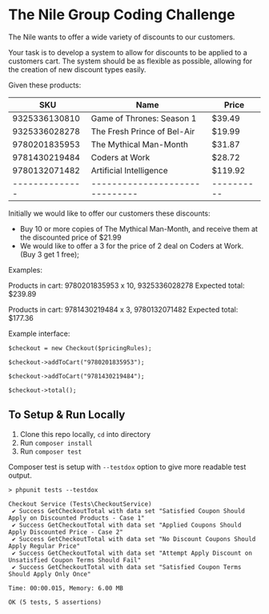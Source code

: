 # The Nile Group Coding Challenge
The Nile wants to offer a wide variety of discounts to our customers.

Your task is to develop a system to allow for discounts to be applied
to a customers cart. The system should be as flexible as possible, allowing
for the creation of new discount types easily.

Given these products:

SKU           | Name                         | Price
--------------|------------------------------|----------
9325336130810 | Game of Thrones: Season 1    | $39.49
9325336028278 | The Fresh Prince of Bel-Air  | $19.99
9780201835953 | The Mythical Man-Month       | $31.87
9781430219484 | Coders at Work               | $28.72
9780132071482 | Artificial Intelligence      | $119.92
--------------|------------------------------|----------

Initially we would like to offer our customers these discounts:

* Buy 10 or more copies of The Mythical Man-Month, and receive them at the discounted price of $21.99
* We would like to offer a 3 for the price of 2 deal on Coders at Work. (Buy 3 get 1 free);


Examples:

Products in cart: 9780201835953 x 10, 9325336028278
Expected total: $239.89

Products in cart: 9781430219484 x 3, 9780132071482
Expected total: $177.36

Example interface:

`$checkout = new Checkout($pricingRules);`

`$checkout->addToCart("9780201835953");`

`$checkout->addToCart("9781430219484");`

`$checkout->total();`

## To Setup & Run Locally

1. Clone this repo locally, `cd` into directory
2. Run `composer install`
3. Run `composer test`

Composer test is setup with `--testdox` option to give more readable test output.
```
> phpunit tests --testdox

Checkout Service (Tests\CheckoutService)
 ✔ Success GetCheckoutTotal with data set "Satisfied Coupon Should Apply on Discounted Products - Case 1"
 ✔ Success GetCheckoutTotal with data set "Applied Coupons Should Apply Discounted Price - Case 2"
 ✔ Success GetCheckoutTotal with data set "No Discount Coupons Should Apply Regular Price"
 ✔ Success GetCheckoutTotal with data set "Attempt Apply Discount on Unsatisfied Coupon Terms Should Fail"
 ✔ Success GetCheckoutTotal with data set "Satisfied Coupon Terms Should Apply Only Once"

Time: 00:00.015, Memory: 6.00 MB

OK (5 tests, 5 assertions)
```